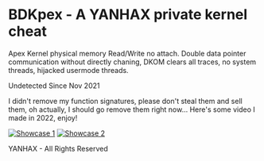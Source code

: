 # BDKpex - A YANHAX private kernel cheat
Apex Kernel physical memory Read/Write no attach. Double data pointer communication without directly chaning, DKOM clears all traces, no system threads, hijacked usermode threads.

Undetected Since Nov 2021

I didn't remove my function signatures, please don't steal them and sell them, oh actually, I should go remove them right now... Here's some video I made in 2022, enjoy!


[![Showcase 1](https://img.youtube.com/vi/fQQOC9evsuE/0.jpg)](https://www.youtube.com/watch?v=fQQOC9evsuE)
[![Showcase 2](https://img.youtube.com/vi/-Jm-8XeVV5c/0.jpg)](https://www.youtube.com/watch?v=-Jm-8XeVV5c)

YANHAX - All Rights Reserved
